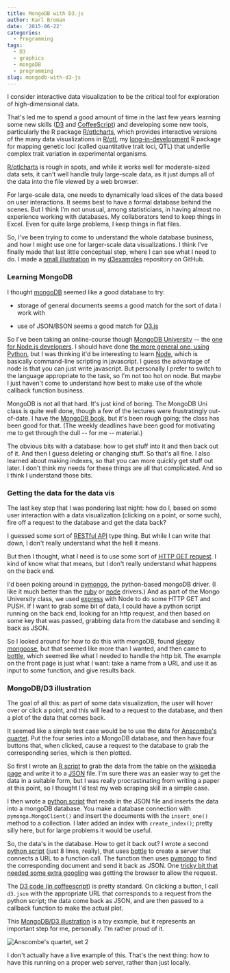 ```yaml
---
title: MongoDB with D3.js
author: Karl Broman
date: '2015-06-22'
categories:
  - Programming
tags:
  - D3
  - graphics
  - mongoDB
  - programming
slug: mongodb-with-d3-js
---
```


I consider interactive data visualization to be the critical tool for exploration of high-dimensional data.

That's led me to spend a good amount of time in the last few years learning some new skills ([D3](https://d3js.org) and [CoffeeScript](https://coffeescript.org)) and developing some new tools, particularly the R package [R/qtlcharts](https://kbroman.org/qtlcharts), which provides interactive versions of the many data visualizations in [R/qtl](https://rqtl.org), my [long-in-development](https://www.biostat.wisc.edu/~kbroman/publications/rqtl_14yrs.pdf) R package for mapping genetic loci (called quantitative trait loci, QTL) that underlie complex trait variation in experimental organisms.

[R/qtlcharts](https://kbroman.org/qtlcharts) is rough in spots, and while it works well for moderate-sized data sets, it can't well handle truly large-scale data, as it just dumps all of the data into the file viewed by a web browser.

For large-scale data, one needs to dynamically load slices of the data based on user interactions. It seems best to have a formal database behind the scenes. But I think I'm not unusual, among statisticians, in having almost no experience working with databases. My collaborators tend to keep things in Excel. Even for quite large problems, I keep things in flat files.

So, I've been trying to come to understand the whole database business, and how I might use one for larger-scale data visualizations. I think I've finally made that last little conceptual step, where I can see what I need to do. I made a [small illustration](https://github.com/kbroman/d3examples/tree/master/mongodb) in my [d3examples](https://github.com/kbroman/d3examples) repository on GitHub.

### Learning MongoDB

I thought [mongoDB](https://www.mongodb.org) seemed like a good database to try:

  * storage of general documents seems a good match for the sort of data I work with

  * use of JSON/BSON seems a good match for [D3.js](https://d3js.org)

So I've been taking an online-course though [MongoDB University](https://university.mongodb.com/) -- the [one for Node.js developers](https://university.mongodb.com/courses/M101JS/about). I should have done [the more general one, using Python](https://university.mongodb.com/courses/M101P/about), but I was thinking it'd be interesting to learn [Node](https://nodejs.org), which is basically command-line scripting in javascript. I guess the advantage of node is that you can just write javascript. But personally I prefer to switch to the language appropriate to the task, so I'm not too hot on node. But maybe I just haven't come to understand how best to make use of the whole callback function business.

MongoDB is not all that hard. It's just kind of boring. The MongoDB Uni class is quite well done, though a few of the lectures were frustratingly out-of-date. I have the [MongoDB book](https://shop.oreilly.com/product/0636920028031.do), but it's been rough going; the class has been good for that. (The weekly deadlines have been good for motivating me to get through the dull -- for me -- material.)

The obvious bits with a database: how to get stuff into it and then back out of it. And then I guess deleting or changing stuff. So that's all fine. I also learned about making indexes, so that you can more quickly get stuff out later. I don't think my needs for these things are all that complicated. And so I think I understand those bits.

### Getting the data for the data vis

The last key step that I was pondering last night: how do I, based on some user interaction with a data visualization (clicking on a point, or some such), fire off a request to the database and get the data back?

I guessed some sort of [RESTful API](https://en.wikipedia.org/wiki/Representational_state_transfer) type thing. But while I can write that down, I don't really understand what the hell it means.

But then I thought, what I need is to use some sort of [HTTP GET request](https://en.wikipedia.org/wiki/Hypertext_Transfer_Protocol#Request_methods). I kind of know what that means, but I don't really understand what happens on the back end.

I'd been poking around in [pymongo](https://api.mongodb.org/python/current/tutorial.html), the python-based mongoDB driver. (I like it much better than the [ruby](https://api.mongodb.org/ruby/current/) or [node](https://docs.mongodb.org/ecosystem/drivers/node-js/) drivers.) And as part of the Mongo University class, we used [express](https://expressjs.com/) with Node to do some HTTP GET and PUSH. If I want to grab some bit of data, I could have a python script running on the back end, looking for an http request, and then based on some key that was passed, grabbing data from the database and sending it back as JSON.

So I looked around for how to do this with mongoDB, found [sleepy mongoose](https://github.com/10gen-labs/sleepy.mongoose), but that seemed like more than I wanted, and then came to [bottle](https://bottlepy.org/docs/dev/index.html), which seemed like what I needed to handle the http bit. The example on the front page is just what I want: take a name from a URL and use it as input to some function, and give results back.

### MongoDB/D3 illustration

The goal of all this: as part of some data visualization, the user will hover over or click a point, and this will lead to a request to the database, and then a plot of the data that comes back.

It seemed like a simple test case would be to use the data for [Anscombe's quartet](https://en.wikipedia.org/wiki/Anscombe's_quartet). Put the four series into a MongoDB database, and then have four buttons that, when clicked, cause a request to the database to grab the corresponding series, which is then plotted.

So first I wrote an [R script](https://github.com/kbroman/d3examples/blob/master/mongodb/grab_anscombe.R) to grab the data from the table on the [wikipedia page](https://en.wikipedia.org/wiki/Anscombe's_quartet) and write it to a [JSON](https://www.json.org/) file. I'm sure there was an easier way to get the data in a suitable form, but I was really procrastinating from writing a paper at this point, so I thought I'd test my web scraping skill in a simple case.

I then wrote a [python script](https://github.com/kbroman/d3examples/blob/master/mongodb/mongo_insert.py) that reads in the JSON file and inserts the data into a mongoDB database. You make a database connection with `pymongo.MongoClient()` and insert the documents with the `insert_one()` method to a collection. I later added an index with `create_index()`; pretty silly here, but for large problems it would be useful.

So, the data's in the database. How to get it back out? I wrote a second [python script](https://github.com/kbroman/d3examples/blob/master/mongodb/mongo_request.py) (just 8 lines, really), that uses [bottle](https://bottlepy.org) to create a server that connects a URL to a function call. The function then uses [pymongo](https://api.mongodb.org/python/current/tutorial.html) to find the corresponding document and send it back as JSON. One [tricky bit that needed some extra googling](https://api.mongodb.org/python/current/tutorial.html) was getting the browser to allow the request.

The [D3 code (in coffeescript](https://github.com/kbroman/d3examples/tree/master/mongodb/anscombe.coffee)) is pretty standard. On clicking a button, I call `d3.json` with the appropriate URL that corresponds to a request from the python script; the data come back as JSON, and are then passed to a callback function to make the actual plot.

This [MongoDB/D3 illustration](https://github.com/kbroman/d3examples/blob/master/mongodb/) is a toy example, but it represents an important step for me, personally. I'm rather proud of it.

![Anscombe's quartet, set 2](https://kbroman.files.wordpress.com/2015/06/anscombe_2.png)

I don't actually have a live example of this. That's the next thing: how to have this running on a proper web server, rather than just locally.
